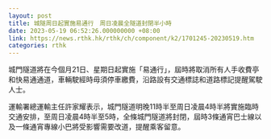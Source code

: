 ```yaml
---
layout: post
title: 城隧周日起實施易通行　周日凌晨全隧道封閉半小時
date: 2023-05-19 06:52:26.000000000 +08:00
link: https://news.rthk.hk/rthk/ch/component/k2/1701245-20230519.htm
categories: rthk
---
```


城門隧道將在今個月21日、星期日起實施「易通行」，屆時將取消所有人手收費亭和快易通通道，車輛駛經時毋須停車繳費，沿路設有交通標誌和道路標記提醒駕駛人士。

運輸署總運輸主任許家耀表示，城門隧道明晚11時半至周日凌晨4時半將實施臨時交通安排，至周日凌晨4時半至5時，全條城門隧道將封閉，屆時3條通宵巴士線以及一條通宵專線小巴將受影響需要改道，提醒乘客留意。
